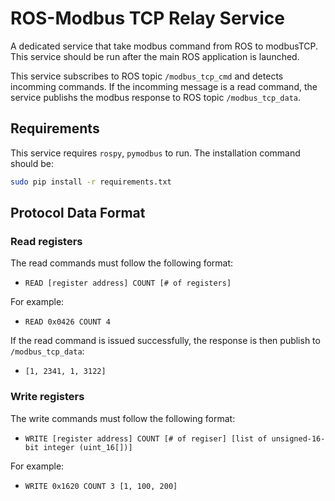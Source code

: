 # ROS-Modbus TCP Relay Service
A dedicated service that take modbus command from ROS to modbusTCP.
This service should be run after the main ROS application is launched.

This service subscribes to ROS topic `/modbus_tcp_cmd` and detects incomming commands.
If the incomming message is a read command, the service publishs the modbus response to ROS topic `/modbus_tcp_data`.

## Requirements
This service requires `rospy`, `pymodbus` to run.
The installation command should be:

```bash
sudo pip install -r requirements.txt
```

## Protocol Data Format
### Read registers
The read commands must follow the following format:

 - `READ [register address] COUNT [# of registers]`

For example:

 - `READ 0x0426 COUNT 4`

If the read command is issued successfully, the response is then publish to `/modbus_tcp_data`:

 - `[1, 2341, 1, 3122]`

### Write registers
The write commands must follow the following format:

 - `WRITE [register address] COUNT [# of regiser] [list of unsigned-16-bit integer (uint_16[])]`

For example:

 - `WRITE 0x1620 COUNT 3 [1, 100, 200]`

